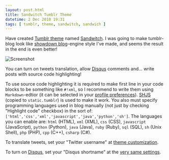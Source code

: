 ```yaml
---
layout: post.html
title: Sandwitch Tumblr Theme
datetime: 2 Dec 2010 19:31
tags: [ tumblr, theme, sandwitch, sandwich ]
---
```


Have created [Tumblr theme](http://www.tumblr.com/theme/18012) named [Sandwitch](http://uncyclopedia.wikia.com/wiki/Sandwitch). I was going to make tumblr-blog look like [showdown blog](http://code.google.com/p/showdown-blog/)-engine style I've made, and seems the result in the end is even better!

![Screenshot](http://media.tumblr.com/themes/wide/mvkt4YcLZnmFJJ3G.png)

You can turn on tweets translation, allow [Disqus](http://disqus.com) comments and... write posts with source code highlighting!

To use source code highlighting it is required to make first line in your code blocks to be something like `#!xml`, so I recommend to write them using `Markdown`-edtior (it can be selected in your [profile preferences](http://www.tumblr.com/preferences)). [SHJS](http://shjs.sourceforge.net/) (copied to `static.tumblr`) is used to make it work. You also must specify programming languages used in blog manually (not just by checking "Highlight code" checkbox) in the sort of: `['html','css','xml','javascript','java','python','sh']`. The languages you can enable are: `html` (HTML), `xml` (XML), `css` (CSS), `javascript` (JavaScript), `python` (Python), `java` (Java), `ruby` (Ruby), `sql` (SQL), `sh` (Unix Shell), `php` (PHP), `cpp` (C++), `csharp` (C#).

To translate tweets, set your "Twitter username" at [theme customization](http://www.tumblr.com/customize).

To turn on [Disqus](http://disqus.com), set your "Disqus shortname" at the [very same settings](http://www.tumblr.com/customize).

